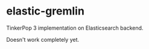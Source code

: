 # elastic-gremlin
TinkerPop 3 implementation on Elasticsearch backend.

Doesn't work completely yet.


